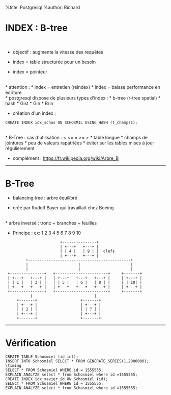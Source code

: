 %title: Postgresql
%author: Richard


# INDEX : B-tree


<br>

* objectif : augmente la vitesse des requêtes

* index = table structurée pour un besoin

* index = pointeur

<br>
* attention : 
		* index = entretien (réindex)
		* index = baisse performance en écriture

<br>
* postgresql dispose de plusieurs types d'index :
		* b-tree (r-tree spatial)
		* hash
		* Gist
		* Gin
		* Brin

<br>

* création d'un index :

```
CREATE INDEX idx_schos ON SCHOSMIL USING HASH (t_champs1);
```

<br>
* B-Tree : cas d'utilisation : < <= = >= > 
		* table longue
		* champs de jointures
		* peu de valeurs rapatriées
		* éviter sur les tables mises à jour régulièrement

* complément : https://fr.wikipedia.org/wiki/Arbre_B

------------------------------------------------------------

# B-Tree

* balancing tree : arbre équilibré

* créé par Rudolf Bayer qui travaillait chez Boeing

<br>
* arbre inversé : tronc + branches + feuilles

* Principe : ex: 1 2 3 4 5 6 7 8 9 10

```
                        +---------------+
                        | +---+   +---+ |
                        | | 4 |   | 9 | |  clefs
                        | +---+   +---+ |
         +---------------------------------------------+
         |                      |                      |
         |                      |                      |
 +---------------+   +-----------------------+     +-------+
 | +---+   +---+ |   | +---+   +---+   +---+ |     | +---+ |
 | | 1 |   | 3 | |   | | 5 |   | 6 |   | 8 | |     | | 10| |
 | +---+   +---+ |   | +---+   +---+   +---+ |     | +---+ |
 +---------------+   +-----------------------+     +-------+
           |                           |
     +-------+                   +-------+
     | +---+ |                   | +---+ |
     | | 2 | |                   | | 7 | |
     | +---+ |                   | +---+ |
     +-------+                   +-------+

```

--------------------------------------------------------------

# Vérification

```
CREATE TABLE Schosmiel (id int);
INSERT INTO Schosmiel SELECT * FROM GENERATE_SERIES(1,2000000);
\timing
SELECT * FROM Schosmiel WHERE id = 1555555;
EXPLAIN ANALYZE select * from Schosmiel where id =1555555;
CREATE INDEX idx_xavier_id ON Schosmiel (id);
SELECT * FROM Schosmiel WHERE id = 1555555;
EXPLAIN ANALYZE select * from Schosmiel where id =1555555;
```
